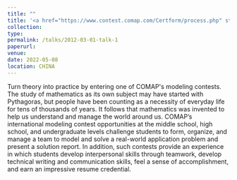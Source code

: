 ```yaml
---
title: ""
title: '<a href="https://www.contest.comap.com/Certform/process.php" style="color: teal;">1. International level: The Mathematical Contest in Modeling and The Interdisciplinary Contest in Modeling (MCM/ICM) Finalist (top 2%) </a>'
collection: 
type:
permalink: /talks/2012-03-01-talk-1
paperurl: 
venue: 
date: 2022-05-08
location: CHINA
---
```

Turn theory into practice by entering one of COMAP's modeling contests. The study of mathematics as its own subject may have started with Pythagoras, but people have been counting as a necessity of everyday life for tens of thousands of years. It follows that mathematics was invented to help us understand and manage the world around us.
COMAP’s international modeling contest opportunities at the middle school, high school, and undergraduate levels challenge students to form, organize, and manage a team to model and solve a real-world application problem and present a solution report. In addition, such contests provide an experience in which students develop interpersonal skills through teamwork, develop technical writing and communication skills, feel a sense of accomplishment, and earn an impressive resume credential.
